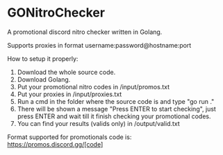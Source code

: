 # GONitroChecker
A promotional discord nitro checker written in Golang.

Supports proxies in format username:password@hostname:port

How to setup it properly:
1. Download the whole source code.
2. Download Golang.
3. Put your promotional nitro codes in /input/promos.txt
4. Put your proxies in /input/proxies.txt
5. Run a cmd in the folder where the source code is and type "go run ."
6. There will be shown a message "Press ENTER to start checking", just press ENTER and wait till it finish checking your promotional codes.
7. You can find your results (valids only) in /output/valid.txt


Format supported for promotionals code is:
https://promos.discord.gg/[code]
